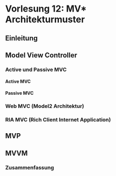 # Vorlesung 12: MV* Architekturmuster 

## Einleitung

## Model View Controller

### Active und Passive MVC

#### Active MVC

#### Passive MVC

### Web MVC (Model2 Architektur)

### RIA MVC (Rich Client Internet Application)

## MVP

## MVVM

### Zusammenfassung
